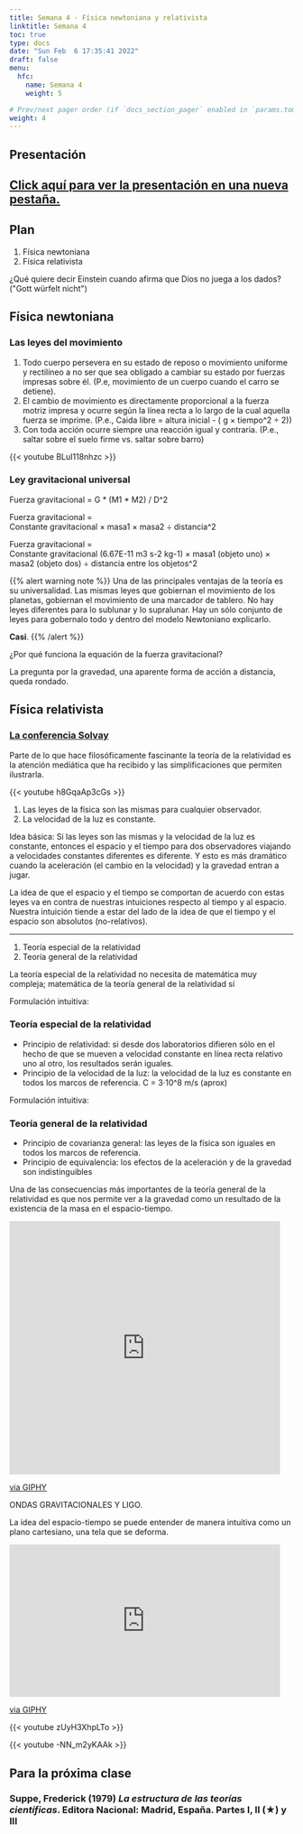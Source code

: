 ```yaml
---
title: Semana 4 - Física newtoniana y relativista
linktitle: Semana 4 
toc: true
type: docs
date: "Sun Feb  6 17:35:41 2022"
draft: false
menu:
  hfc:
    name: Semana 4
    weight: 5

# Prev/next pager order (if `docs_section_pager` enabled in `params.toml`)
weight: 4
---
```

## Presentación


<a href="https://jcunisabana.github.io/filociencia/4.html#/" target="_blank">Click aquí para ver la presentación en una nueva pestaña.</a>
---


## Plan


1.  Física newtoniana
2.  Física relativista

¿Qué quiere decir Einstein cuando afirma que Dios no juega a los dados? ("Gott würfelt nicht")

## Física newtoniana

### Las leyes del movimiento


1.  Todo cuerpo persevera en su estado de reposo o movimiento uniforme y rectilíneo a no ser que sea obligado a cambiar su estado por fuerzas impresas sobre él. (P.e, movimiento de un cuerpo cuando el carro se detiene).
2.  El cambio de movimiento es directamente proporcional a la fuerza motriz impresa y ocurre según la línea recta a lo largo de la cual aquella fuerza se imprime. (P.e., Caida libre = altura inicial - ( g × tiempo^2 ÷ 2))
3.  Con toda acción ocurre siempre una reacción igual y contraria. (P.e., saltar sobre el suelo firme vs. saltar sobre barro)

{{< youtube BLuI118nhzc >}}

### Ley gravitacional universal


Fuerza gravitacional = G * (M1 * M2) / D^2

Fuerza gravitacional =  
Constante gravitacional × masa1 × masa2 ÷ distancia^2

Fuerza gravitacional =  
Constante gravitacional (6.67E-11 m3 s-2 kg-1) × masa1 (objeto uno) × masa2 (objeto dos) ÷ distancia entre los objetos^2


{{% alert warning note %}}
Una de las principales ventajas de la teoría es su universalidad. Las mismas leyes que gobiernan el movimiento de los planetas, gobiernan el movimiento de una marcador de tablero. No hay leyes diferentes para lo sublunar y lo supralunar. Hay un sólo conjunto de leyes para gobernalo todo y dentro del modelo Newtoniano explicarlo.

**Casi**.
{{% /alert %}}

¿Por qué funciona la equación de la fuerza gravitacional?

La pregunta por la gravedad, una aparente forma de acción a distancia, queda rondado.
  


## Física relativista
### [La conferencia Solvay](https://en.wikipedia.org/wiki/Solvay_Conference)

Parte de lo que hace filosóficamente fascinante la teoría de la relatividad es la atención mediática que ha recibido y las simplificaciones que permiten ilustrarla.

{{< youtube h8GqaAp3cGs >}}

1.  Las leyes de la física son las mismas para cualquier observador.
2.  La velocidad de la luz es constante.

Idea básica: Si las leyes son las mismas y la velocidad de la luz es constante, entonces el espacio y el tiempo para dos observadores viajando a velocidades constantes diferentes es diferente. Y esto es más dramático cuando la aceleración (el cambio en la velocidad) y la gravedad entran a jugar.

La idea de que el espacio y el tiempo se comportan de acuerdo con estas leyes va en contra de nuestras intuiciones respecto al tiempo y al espacio. Nuestra intuición tiende a estar del lado de la idea de que el tiempo y el espacio son absolutos (no-relativos).

---

1.  Teoría especial de la relatividad
2.  Teoría general de la relatividad

La teoría especial de la relatividad no necesita de matemática muy compleja; matemática de la teoría general de la relatividad sí

Formulación intuitiva:

### Teoría especial de la relatividad

* Principio de relatividad: si desde dos laboratorios difieren sólo en el hecho de que se mueven a velocidad constante en línea recta relativo uno al otro, los resultados serán iguales.
* Principio de la velocidad de la luz: la velocidad de la luz es constante en todos los marcos de referencia. C = 3·10^8 m/s (aprox)

Formulación intuitiva:

### Teoría general de la relatividad

* Principio de covarianza general: las leyes de la física son iguales en todos los marcos de referencia.
* Principio de equivalencia: los efectos de la aceleración y de la gravedad son indistinguibles

Una de las consecuencias más importantes de la teoría general de la relatividad es que nos permite ver a la gravedad como un resultado de la existencia de la masa en el espacio-tiempo.

<iframe src="https://giphy.com/embed/p1aqyY6Y0g9uo" width="480" height="449" frameBorder="0" class="giphy-embed" allowFullScreen></iframe><p><a href="https://giphy.com/gifs/gustavo-loop-geometry-kidmograph-p1aqyY6Y0g9uo">via GIPHY</a></p>
  
ONDAS GRAVITACIONALES Y LIGO.

La idea del espacio-tiempo se puede entender de manera intuitiva como un plano cartesiano, una tela que se deforma. 

<iframe src="https://giphy.com/embed/SVCSsoKU5v6ZJLk07n" width="480" height="270" frameBorder="0" class="giphy-embed" allowFullScreen></iframe><p><a href="https://giphy.com/gifs/black-blackhole-switchmedia-SVCSsoKU5v6ZJLk07n">via GIPHY</a></p>


{{< youtube zUyH3XhpLTo >}}



{{< youtube -NN_m2yKAAk >}}



## Para la próxima clase

### Suppe, Frederick (1979) _La estructura de las teorías científicas_. Editora Nacional: Madrid, España. Partes I, II (★) y III
